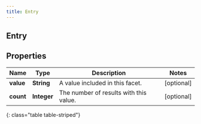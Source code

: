 ```yaml
---
title: Entry
---
```

## Entry


## Properties

| Name | Type | Description | Notes |
| ------------ | ------------- | ------------- | ------------- |
| **value** | **String** | A value included in this facet. |  [optional] |
| **count** | **Integer** | The number of results with this value. |  [optional] |
{: class="table table-striped"}



